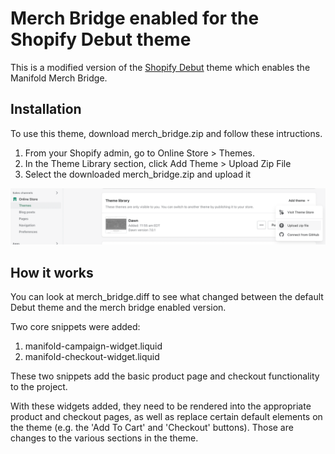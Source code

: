 # Merch Bridge enabled for the Shopify Debut theme
This is a modified version of the [Shopify Debut](https://themes.shopify.com/themes/debut/styles/default) theme which enables the Manifold Merch Bridge.

## Installation
To use this theme, download merch_bridge.zip and follow these intructions.

1. From your Shopify admin, go to Online Store > Themes.
2. In the Theme Library section, click Add Theme > Upload Zip File
3. Select the downloaded merch_bridge.zip and upload it

<img src="screenshots/instructions.png" width="800" />

## How it works
You can look at merch_bridge.diff to see what changed between the default Debut theme and the merch bridge enabled version.

Two core snippets were added:
1. manifold-campaign-widget.liquid
2. manifold-checkout-widget.liquid

These two snippets add the basic product page and checkout functionality to the project.

With these widgets added, they need to be rendered into the appropriate product and checkout pages, as well as replace certain default elements on the theme (e.g. the 'Add To Cart' and 'Checkout' buttons).  Those are changes to the various sections in the theme.